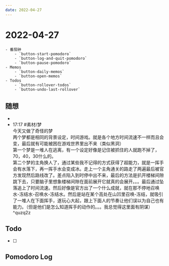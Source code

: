 ```yaml
---
date: 2022-04-27
---
```


# 2022-04-27

````ad-kanban
- 番茄钟
	- `button-start-pomodoro`
	- `button-log-and-quit-pomodoro`
	- `button-pause-pomodoro`
- Memos
	- `button-daily-memos`
	- `button-open-memos`
- Todos
	- `button-rollover-todos`
	- `button-undo-last-rollover`
````

## 随想
- 
- 17:17 #素材/梦<br>今天又做了奇怪的梦<br>两个梦都是相同的背景设定，时间游戏。就是各个地方时间流速不一样而且会变，最后就有可能被困在游戏世界里出不来（类似黑洞）<br>第一个梦是一堆人在逃离，有一个设定好像是记住被抓住的人就跑不掉了，70，40，30什么的。<br>第二个梦的主角换人了，通过某些我不记得的方式获得了超能力，就是一挥手会有水落下，再一挥手水会变成冰。走上一个主角通关的路走了两遍最后被官方发现然后路线改了。差点陷入到时停中出不来，最后的方法是扒开楼梯间隙跳下去，只要脑子里想象楼梯间隙在面前展开它就真的会展开。。。最后通过坠落追上了时间流速。然后好像是官方出了一个什么成就，就在那不停地召唤水-冻结水-召唤水-冻结水。然后是站在某个高处在山凹里召唤-冻结，就吸引了一堆人在下面挥手，遂玩心大起，跟上下面人的节奏让他们误以为自己也有能力。（但是他们是怎么知道挥手的动作的。。。我总觉得这里面有阴谋） ^quzq2z

## Todo
- [ ] 

## Pomodoro Log